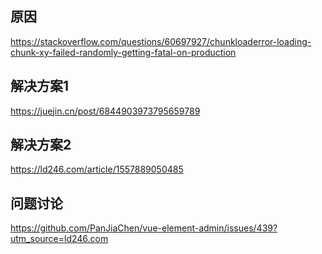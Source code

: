 ## 原因
https://stackoverflow.com/questions/60697927/chunkloaderror-loading-chunk-xy-failed-randomly-getting-fatal-on-production

## 解决方案1
https://juejin.cn/post/6844903973795659789

## 解决方案2
https://ld246.com/article/1557889050485

## 问题讨论
https://github.com/PanJiaChen/vue-element-admin/issues/439?utm_source=ld246.com